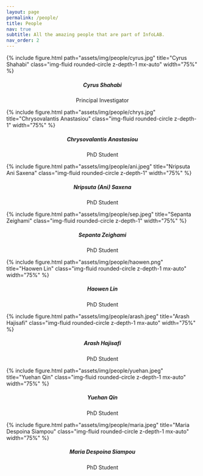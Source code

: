 ```yaml
---
layout: page
permalink: /people/
title: People
nav: true
subtitle: All the amazing people that are part of InfoLAB.
nav_order: 2
---
```


<div class="row">
    <div class="col-sm mt-3 mt-md-0">
    </div>
    <div class="col-sm mt-3 mt-md-0">
        <div class="text-center">
            {% include figure.html path="assets/img/people/cyrus.jpg" title="Cyrus Shahabi" class="img-fluid rounded-circle z-depth-1 mx-auto" width="75%" %}
        </div>
        <h5 style="text-align:center">Cyrus Shahabi</h5>
        <p style="text-align:center;">Principal Investigator</p>
    </div>
    <div class="col-sm mt-3 mt-md-0">
    </div>
</div>

<div class="row">
    <div class="col-sm mt-3 mt-md-0">
        <div class="text-center">
            {% include figure.html path="assets/img/people/chrys.jpg" title="Chrysovalantis Anastasiou" class="img-fluid rounded-circle z-depth-1" width="75%" %}
        </div>
        <h5 style="text-align:center;">Chrysovalantis Anastasiou</h5>
        <p style="text-align:center;">PhD Student</p>
    </div>
    <div class="col-sm mt-3 mt-md-0">
        <div class="text-center">
            {% include figure.html path="assets/img/people/ani.jpeg" title="Nripsuta Ani Saxena" class="img-fluid rounded-circle z-depth-1" width="75%" %}
        </div>
        <h5 style="text-align:center;">Nripsuta (Ani) Saxena</h5>
        <p style="text-align:center;">PhD Student</p>
    </div>
    <div class="col-sm mt-3 mt-md-0">
        <div class="text-center">
            {% include figure.html path="assets/img/people/sep.jpeg" title="Sepanta Zeighami" class="img-fluid rounded-circle z-depth-1" width="75%" %}
        </div>
        <h5 style="text-align:center;">Sepanta Zeighami</h5>
        <p style="text-align:center;">PhD Student</p>
    </div>
</div>

<div class="row">
    <div class="col-sm mt-3 mt-md-0">
        <div class="text-center">
            {% include figure.html path="assets/img/people/haowen.png" title="Haowen Lin" class="img-fluid rounded-circle z-depth-1 mx-auto" width="75%" %}
        </div>
        <h5 style="text-align:center;">Haowen Lin</h5>
        <p style="text-align:center;">PhD Student</p>
    </div>
    <div class="col-sm mt-3 mt-md-0">
        <div class="text-center">
            {% include figure.html path="assets/img/people/arash.jpeg" title="Arash Hajisafi" class="img-fluid rounded-circle z-depth-1 mx-auto" width="75%" %}
        </div>
        <h5 style="text-align:center;">Arash Hajisafi</h5>
        <p style="text-align:center;">PhD Student</p>
    </div>
    <div class="col-sm mt-3 mt-md-0">
        <div class="text-center">
            {% include figure.html path="assets/img/people/yuehan.jpeg" title="Yuehan Qin" class="img-fluid rounded-circle z-depth-1 mx-auto" width="75%" %}
        </div>
        <h5 style="text-align:center;">Yuehan Qin</h5>
        <p style="text-align:center;">PhD Student</p>
    </div>
</div>

<div class="row">
    <div class="col-sm mt-3 mt-md-0">
        <div class="text-center">
            {% include figure.html path="assets/img/people/maria.jpeg" title="Maria Despoina Siampou" class="img-fluid rounded-circle z-depth-1 mx-auto" width="75%" %}
        </div>
        <h5 style="text-align:center;">Maria Despoina Siampou</h5>
        <p style="text-align:center;">PhD Student</p>
    </div>
    <div class="col-sm mt-3 mt-md-0">
    </div>
    <div class="col-sm mt-3 mt-md-0">
    </div>
</div>